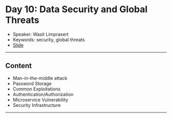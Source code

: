 # Day 10: Data Security and Global Threats
* Speaker: Wasit Limprasert
* Keywords: security, global threats
* [Slide](https://docs.google.com/presentation/d/1lT7xkIRPK6GPM8M8h-nLPOP1C1WDEHGgI4Y2mr8QO7A/edit?usp=sharing)
----
## Content
* Man-in-the-middle attack
* Password Storage
* Common Exploitations
* Authentication/Authorization
* Microservice Vulnerability
* Security Infrastructure

----